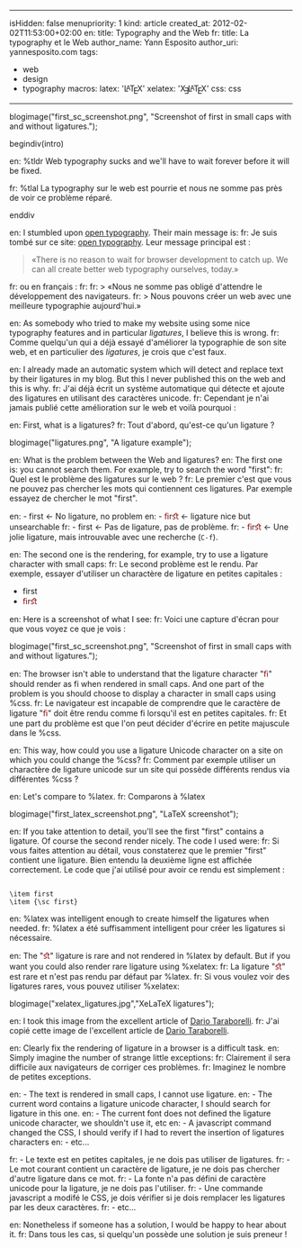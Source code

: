 -----
isHidden:       false
menupriority:   1
kind:           article
created_at:     2012-02-02T11:53:00+02:00
en: title: Typography and the Web
fr: title: La typography et le Web
author_name: Yann Esposito
author_uri: yannesposito.com
tags:
  - web
  - design
  - typography
macros:
 latex: '<span style="text-transform: uppercase">L<sup style="vertical-align: 0.15em; margin-left: -0.36em; margin-right: -0.15em; font-size: .85em">a</sup>T<sub style="vertical-align: -0.5ex; margin-left: -0.1667em; margin-right: -0.125em; font-size: 1em">e</sub>X</span>'
 xelatex: '<span style="text-transform: uppercase">X<sub style="vertical-align: -0.5ex; margin-left: -0.1667em; margin-right: -0.125em; font-size: 1em">&#x018E;</sub>L<sup style="vertical-align: 0.15em; margin-left: -0.36em; margin-right: -0.15em; font-size: .85em">a</sup>T<sub style="vertical-align: -0.5ex; margin-left: -0.1667em; margin-right: -0.125em; font-size: 1em">e</sub>X</span>'
 css: <span class="sc">css</span>

-----
blogimage("first_sc_screenshot.png", "Screenshot of first in small caps with and without ligatures.");

begindiv(intro)

en: %tldr Web typography sucks and we'll have to wait forever before it will be fixed.

fr: %tlal La typography sur le web est pourrie et nous ne somme pas près de voir ce problème réparé.

enddiv

en: I stumbled upon [open typography](http://opentypography.org/). Their main message is:
fr: Je suis tombé sur ce site: [open typography](http://opentypography.org/). Leur message principal est :

> «There is no reason to wait for browser development to catch up.
> We can all create better web typography ourselves, today.»

fr: ou en français :
fr: 
fr: > «Nous ne somme pas obligé d'attendre le développement des navigateurs.
fr: > Nous pouvons créer un web avec une meilleure typographie aujourd'hui.»

en: As somebody who tried to make my website using some nice typography features and in particular _ligatures_, I believe this is wrong.
fr: Comme quelqu'un qui a déjà essayé d'améliorer la typographie de son site web, et en particulier des _ligatures_, je crois que c'est faux.

en: I already made an automatic system which will detect and replace text by their ligatures in my blog. But this I never published this on the web and this is why.
fr: J'ai déjà écrit un système automatique qui détecte et ajoute des ligatures en utilisant des caractères unicode.
fr: Cependant je n'ai jamais publié cette amélioration sur le web et voilà pourquoi :

en: First, what is a ligatures?
fr: Tout d'abord, qu'est-ce qu'un ligature ?

blogimage("ligatures.png", "A ligature example");

en: What is the problem between the Web and ligatures?
en: The first one is: you cannot search them. For example, try to search the word "first":
fr: Quel est le problème des ligatures sur le web ?
fr: Le premier c'est que vous ne pouvez pas chercher les mots qui contiennent ces ligatures. Par exemple essayez de chercher le mot "first".

en: - first ← No ligature, no problem
en: - <span style="color: #800">ﬁ</span>r<span style="color: #800">ﬆ </span> ← ligature nice but unsearchable
fr: - first ←  Pas de ligature, pas de problème.
fr: - <span style="color: #800">ﬁ</span>r<span style="color: #800">ﬆ </span> ← Une jolie ligature, mais introuvable avec une recherche (<code>C-f</code>).

en: The second one is the rendering, for example, try to use a ligature character with small caps:
fr: Le second problème est le rendu. Par exemple, essayer d'utiliser un charactère de ligature en petites capitales :

- <sc>first</sc>
- <sc><span style="color:#800">ﬁ</span>r<span style="color:#800">ﬆ</span></sc>

en: Here is a screenshot of what I see:
fr: Voici une capture d'écran pour que vous voyez ce que je vois :

blogimage("first_sc_screenshot.png", "Screenshot of first in small caps with and without ligatures.");

en: The browser isn't able to understand that the ligature character "<span style="color:#800">ﬁ</span>" should render as <sc>fi</sc> when rendered in small caps. And one part of the problem is you should choose to display a character in small caps using %css.
fr: Le navigateur est incapable de comprendre que le caractère de ligature "<span style="color:#800">ﬁ</span>" doit être rendu comme <sc>fi</sc> lorsqu'il est en petites capitales. 
fr: Et une part du problème est que l'on peut décider d'écrire en petite majuscule dans le %css.

en: This way, how could you use a ligature Unicode character on a site on which you could change the %css?
fr: Comment par exemple utiliser un charactère de ligature unicode sur un site qui possède différents rendus via différentes %css ?

en: Let's compare to %latex.
fr: Comparons à %latex

blogimage("first_latex_screenshot.png", "LaTeX screenshot");

en: If you take attention to detail, you'll see the first "first" contains a ligature. Of course the second render nicely. The code I used were:
fr: Si vous faites attention au détail, vous constaterez que le premier "first" contient une ligature. Bien entendu la deuxième ligne est affichée correctement. Le code que j'ai utilisé pour avoir ce rendu est simplement :

<code class="latex">
\item first
\item {\sc first}
</code>

en: %latex was intelligent enough to create himself the ligatures when needed.
fr: %latex a été suffisamment intelligent pour créer les ligatures si nécessaire.

en: The "<span style="color:#800">ﬆ</span>" ligature is rare and not rendered in %latex by default. But if you want you could also render rare ligature using %xelatex:
fr: La ligature "<span style="color:#800">ﬆ</span>" est rare et n'est pas rendu par défaut par %latex. 
fr: Si vous voulez voir des ligatures rares, vous pouvez utiliser %xelatex:

blogimage("xelatex_ligatures.jpg","XeLaTeX ligatures");

en: I took this image from the excellent article of [Dario Taraborelli](http://nitens.org/taraborelli/latex#rare).
fr: J'ai copié cette image de l'excellent article de [Dario Taraborelli](http://nitens.org/taraborelli/latex#rare).


en: Clearly fix the rendering of ligature in a browser is a difficult task.
en: Simply imagine the number of strange little exceptions:
fr: Clairement il sera difficile aux navigateurs de corriger ces problèmes.
fr: Imaginez le nombre de petites exceptions.

en: - The text is rendered in small caps, I cannot use ligature.
en: - The current word contains a ligature unicode character, I should search for ligature in this one.
en: - The current font does not defined the ligature unicode character, we shouldn't use it, etc
en: - A javascript command changed the CSS, I should verify if I had to revert the insertion of ligatures characters
en: - etc...

fr: - Le texte est en petites capitales, je ne dois pas utiliser de ligatures.
fr: - Le mot courant contient un caractère de ligature, je ne dois pas chercher d'autre ligature dans ce mot.
fr: - La fonte n'a pas défini de caractère unicode pour la ligature, je ne dois pas l'utiliser.
fr: - Une commande javascript a modifé le CSS, je dois vérifier si je dois remplacer les ligatures par les deux caractères.
fr: - etc...

en: Nonetheless if someone has a solution, I would be happy to hear about it.
fr: Dans tous les cas, si quelqu'un possède une solution je suis preneur !
